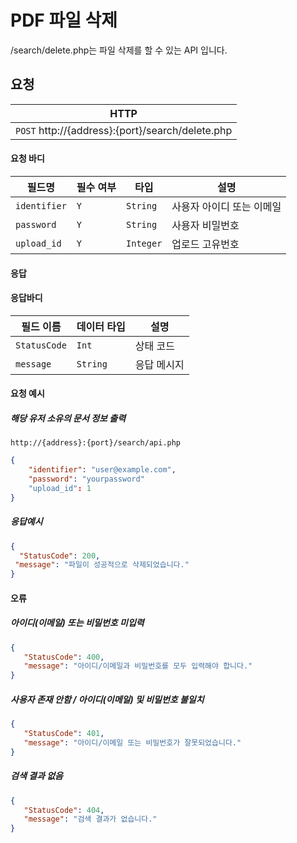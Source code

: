 
# PDF 파일 삭제
/search/delete.php는 파일 삭제를 할 수 있는 API 입니다.

## 요청
|HTTP|
|--|
| `POST` http://{address}:{port}/search/delete.php |

#### 요청 바디

| 필드명        | 필수 여부 | 타입    | 설명                           |
|---------------|-----------|---------|--------------------------------|
| `identifier`  | `Y`       | `String`| 사용자 아이디 또는 이메일        |
| `password`    | `Y`       | `String`| 사용자 비밀번호                 |
| `upload_id`     | `Y`       | `Integer`| 업로드 고유번호                 |

#### 응답

#### 응답바디
|필드 이름|데이터 타입|설명|
|--|--|--|
|`StatusCode`|`Int`|상태 코드|
|`message`|`String`|응답 메시지|

#### 요청 예시
##### 해당 유저 소유의 문서 정보 출력
```url
http://{address}:{port}/search/api.php
```
```json
{
    "identifier": "user@example.com",
    "password": "yourpassword"
    "upload_id": 1
}
```

##### 응답예시
```JSON
{
  "StatusCode": 200,
 "message": "파일이 성공적으로 삭제되었습니다."
}
```

#### 오류
##### 아이디(이메일) 또는 비밀번호 미입력
```JSON
{
   "StatusCode": 400,
   "message": "아이디/이메일과 비밀번호를 모두 입력해야 합니다."
}
```

##### 사용자 존재 안함 / 아이디(이메일) 및 비밀번호 불일치
```JSON
{
   "StatusCode": 401,
   "message": "아이디/이메일 또는 비밀번호가 잘못되었습니다."
}
```

##### 검색 결과 없음
```JSON
{
   "StatusCode": 404,
   "message": "검색 결과가 없습니다."
}
```
